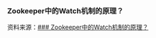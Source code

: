 



### Zookeeper中的Watch机制的原理？

资料来源：[### Zookeeper中的Watch机制的原理？](https://www.toutiao.com/video/7090044424264090120/)










